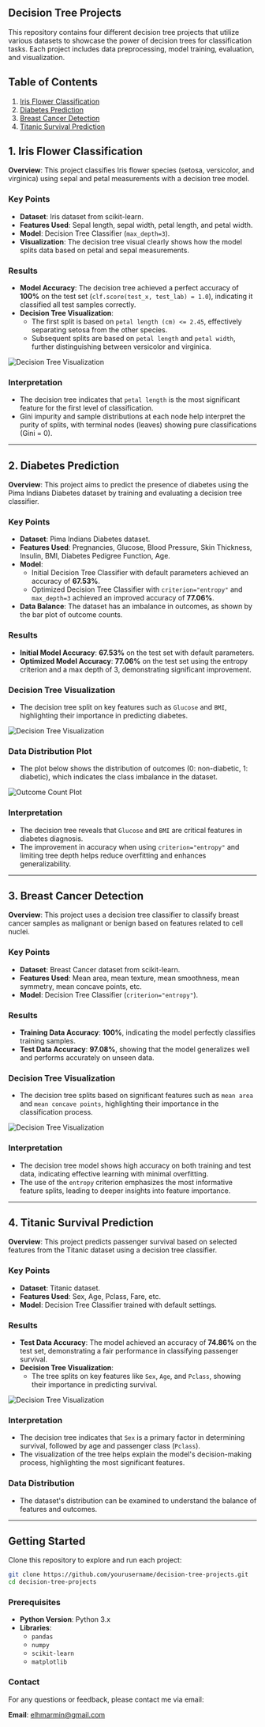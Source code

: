 ## Decision Tree Projects


This repository contains four different decision tree projects that utilize various datasets to showcase the power of decision trees for classification tasks. Each project includes data preprocessing, model training, evaluation, and visualization.

## Table of Contents
1. [Iris Flower Classification](#1-iris-flower-classification)
2. [Diabetes Prediction](#2-diabetes-prediction)
3. [Breast Cancer Detection](#3-breast-cancer-detection)
4. [Titanic Survival Prediction](#4-titanic-survival-prediction)



## 1. Iris Flower Classification
**Overview**: This project classifies Iris flower species (setosa, versicolor, and virginica) using sepal and petal measurements with a decision tree model.

### Key Points
- **Dataset**: Iris dataset from scikit-learn.
- **Features Used**: Sepal length, sepal width, petal length, and petal width.
- **Model**: Decision Tree Classifier (`max_depth=3`).
- **Visualization**: The decision tree visual clearly shows how the model splits data based on petal and sepal measurements.

### Results
- **Model Accuracy**: The decision tree achieved a perfect accuracy of **100%** on the test set (`clf.score(test_x, test_lab) = 1.0`), indicating it classified all test samples correctly.
- **Decision Tree Visualization**:
  - The first split is based on `petal length (cm) <= 2.45`, effectively separating setosa from the other species.
  - Subsequent splits are based on `petal length` and `petal width`, further distinguishing between versicolor and virginica.

![Decision Tree Visualization](https://github.com/user-attachments/assets/40054b3f-82a9-40d3-b163-d702cf171a0a)


### Interpretation
- The decision tree indicates that `petal length` is the most significant feature for the first level of classification.
- Gini impurity and sample distributions at each node help interpret the purity of splits, with terminal nodes (leaves) showing pure classifications (Gini = 0).



---
## 2. Diabetes Prediction
**Overview**: This project aims to predict the presence of diabetes using the Pima Indians Diabetes dataset by training and evaluating a decision tree classifier.

### Key Points
- **Dataset**: Pima Indians Diabetes dataset.
- **Features Used**: Pregnancies, Glucose, Blood Pressure, Skin Thickness, Insulin, BMI, Diabetes Pedigree Function, Age.
- **Model**:
  - Initial Decision Tree Classifier with default parameters achieved an accuracy of **67.53%**.
  - Optimized Decision Tree Classifier with `criterion="entropy"` and `max_depth=3` achieved an improved accuracy of **77.06%**.
- **Data Balance**: The dataset has an imbalance in outcomes, as shown by the bar plot of outcome counts.

### Results
- **Initial Model Accuracy**: **67.53%** on the test set with default parameters.
- **Optimized Model Accuracy**: **77.06%** on the test set using the entropy criterion and a max depth of 3, demonstrating significant improvement.

### Decision Tree Visualization
- The decision tree split on key features such as `Glucose` and `BMI`, highlighting their importance in predicting diabetes.


![Decision Tree Visualization](https://github.com/user-attachments/assets/c083f095-5e5b-44a3-b9b1-d4e03c25de94)

### Data Distribution Plot
- The plot below shows the distribution of outcomes (0: non-diabetic, 1: diabetic), which indicates the class imbalance in the dataset.

![Outcome Count Plot](https://github.com/user-attachments/assets/fd90fd6e-de0e-4815-b0dc-eaef3a80149b)


### Interpretation
- The decision tree reveals that `Glucose` and `BMI` are critical features in diabetes diagnosis.
- The improvement in accuracy when using `criterion="entropy"` and limiting tree depth helps reduce overfitting and enhances generalizability.




---

## 3. Breast Cancer Detection
**Overview**: This project uses a decision tree classifier to classify breast cancer samples as malignant or benign based on features related to cell nuclei.

### Key Points
- **Dataset**: Breast Cancer dataset from scikit-learn.
- **Features Used**: Mean area, mean texture, mean smoothness, mean symmetry, mean concave points, etc.
- **Model**: Decision Tree Classifier (`criterion="entropy"`).

### Results
- **Training Data Accuracy**: **100%**, indicating the model perfectly classifies training samples.
- **Test Data Accuracy**: **97.08%**, showing that the model generalizes well and performs accurately on unseen data.

### Decision Tree Visualization
- The decision tree splits based on significant features such as `mean area` and `mean concave points`, highlighting their importance in the classification process.


![Decision Tree Visualization](https://github.com/user-attachments/assets/9bcb7b34-ac0d-43f6-a8de-fa65988b61f8)

### Interpretation
- The decision tree model shows high accuracy on both training and test data, indicating effective learning with minimal overfitting.
- The use of the `entropy` criterion emphasizes the most informative feature splits, leading to deeper insights into feature importance.



---
## 4. Titanic Survival Prediction
**Overview**: This project predicts passenger survival based on selected features from the Titanic dataset using a decision tree classifier.

### Key Points
- **Dataset**: Titanic dataset.
- **Features Used**: Sex, Age, Pclass, Fare, etc.
- **Model**: Decision Tree Classifier trained with default settings.

### Results
- **Test Data Accuracy**: The model achieved an accuracy of **74.86%** on the test set, demonstrating a fair performance in classifying passenger survival.
- **Decision Tree Visualization**:
  - The tree splits on key features like `Sex`, `Age`, and `Pclass`, showing their importance in predicting survival.


![Decision Tree Visualization](https://github.com/user-attachments/assets/65e6ad37-0291-472a-a13a-5f3649bbf68a)

### Interpretation
- The decision tree indicates that `Sex` is a primary factor in determining survival, followed by age and passenger class (`Pclass`).
- The visualization of the tree helps explain the model's decision-making process, highlighting the most significant features.

### Data Distribution
- The dataset's distribution can be examined to understand the balance of features and outcomes.



---

## Getting Started
Clone this repository to explore and run each project:
```bash
git clone https://github.com/yourusername/decision-tree-projects.git
cd decision-tree-projects
```
### Prerequisites
- **Python Version**: Python 3.x
- **Libraries**: 
  - `pandas`
  - `numpy`
  - `scikit-learn`
  - `matplotlib`

### Contact
For any questions or feedback, please contact me via email:

**Email**: [elhmarmin@gmail.com](mailto:elhmarmin@gmail.com)


